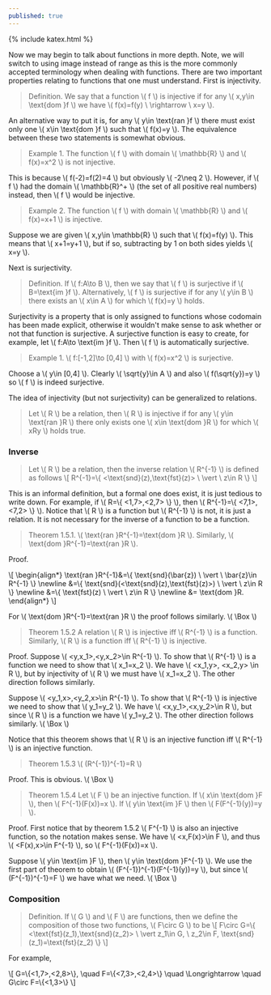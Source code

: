 ```yaml
---
published: true
---
```

{% include katex.html %}

Now we may begin to talk about functions in more depth. Note, we will switch to using image instead of range as this is the more commonly accepted terminology when dealing with functions. There are two important properties relating to functions that one must understand. First is injectivity.

> Definition. We say that a function \\( f \\) is injective if for any \\( x,y\in \text{dom }f \\) we have \\( f(x)=f(y) \ \rightarrow \ x=y \\).

An alternative way to put it is, for any \\( y\in \text{ran }f \\) there must exist only one \\( x\in \text{dom }f \\) such that \\( f(x)=y \\). The equivalence between these two statements is somewhat obvious.

> Example 1. The function \\( f \\) with domain \\( \mathbb{R} \\) and \\( f(x)=x^2 \\) is not injective.

This is because \\( f(-2)=f(2)=4 \\) but obviously \\( -2\neq 2 \\). However, if \\( f \\) had the domain \\( \mathbb{R}^+ \\) (the set of all positive real numbers) instead, then \\( f \\) would be injective.  

> Example 2. The function \\( f \\) with domain \\( \mathbb{R} \\) and \\( f(x)=x+1 \\) is injective.

Suppose we are given \\( x,y\in \mathbb{R} \\) such that \\( f(x)=f(y) \\). This means that \\( x+1=y+1 \\), but if so, subtracting by 1 on both sides yields \\( x=y \\).

Next is surjectivity.

> Definition. If \\( f:A\to B \\), then we say that \\( f \\) is surjective if \\( B=\text{im }f \\). Alternatively, \\( f \\) is surjective if for any \\( y\in B \\) there exists an \\( x\in A \\) for which \\( f(x)=y \\) holds.

Surjectivity is a property that is only assigned to functions whose codomain has been made explicit, otherwise it wouldn't make sense to ask whether or not that function is surjective. A surjective function is easy to create, for example, let \\( f:A\to \text{im }f \\). Then \\( f \\) is automatically surjective. 

> Example 1. \\( f:[-1,2]\to [0,4] \\) with \\( f(x)=x^2 \\) is surjective.

Choose a \\( y\in [0,4] \\). Clearly \\( \sqrt{y}\in A \\) and also \\( f(\sqrt{y})=y \\) so \\( f \\) is indeed surjective.

The idea of injectivity (but not surjectivity) can be generalized to relations.

> Let \\( R \\) be a relation, then \\( R \\) is injective if for any \\( y\in \text{ran }R \\) there only exists one \\( x\in \text{dom }R \\) for which \\( xRy \\) holds true.

### Inverse

> Let \\( R \\) be a relation, then the inverse relation \\( R^{-1} \\) is defined as follows
\\[ R^{-1}=\\{ <\text{snd}(z),\text{fst}(z)> \ \vert \ z\in R \\} \\]

This is an informal definition, but a formal one does exist, it is just tedious to write down. For example, if \\( R=\\{ <1,7>,<2,7> \\} \\), then \\( R^{-1}=\\{ <7,1>,<7,2> \\} \\). Notice that \\( R \\) is a function but \\( R^{-1} \\) is not, it is just a relation. It is not necessary for the inverse of a function to be a function.

> Theorem 1.5.1. \\( \text{ran }R^{-1}=\text{dom }R \\). Similarly, \\( \text{dom }R^{-1}=\text{ran }R \\).

Proof. 

\\[ \begin{align\*} \text{ran }R^{-1}&=\\{ \text{snd}(\bar{z}) \ \vert \ \bar{z}\in R^{-1} \\} \newline &=\\{ \text{snd}(<\text{snd}(z),\text{fst}(z)>) \ \vert \ z\in R \\} \newline &=\\{ \text{fst}(z) \ \vert \ z\in R \\} \newline &= \text{dom }R. \end{align\*} \\]

For \\( \text{dom }R^{-1}=\text{ran }R \\) the proof follows similarly. \\( \Box \\)

> Theorem 1.5.2 A relation \\( R \\) is injective iff \\( R^{-1} \\) is a function. Similarly, \\( R \\) is a function iff \\( R^{-1} \\) is injective.

Proof. Suppose \\( <y,x_1>,<y,x_2>\in R^{-1} \\). To show that \\( R^{-1} \\) is a function we need to show that \\( x_1=x_2 \\). We have \\( <x_1,y>, <x_2,y> \in R \\), but by injectivity of \\( R \\) we must have \\( x_1=x_2 \\). The other direction follows similarly.

Suppose \\( <y_1,x>,<y_2,x>\in R^{-1} \\). To show that \\( R^{-1} \\) is injective we need to show that \\( y_1=y_2 \\). We have \\( <x,y_1>,<x,y_2>\in R \\), but since \\( R \\) is a function we have \\( y_1=y_2 \\). The other direction follows similarly. \\( \Box \\)

Notice that this theorem shows that \\( R \\) is an injective function iff \\( R^{-1} \\) is an injective function.

> Theorem 1.5.3 \\( (R^{-1})^{-1}=R \\)

Proof. This is obvious. \\( \Box \\)

> Theorem 1.5.4 Let \\( F \\) be an injective function. If \\( x\in \text{dom }F \\), then \\( F^{-1}(F(x))=x \\). If \\( y\in \text{im }F \\) then \\( F(F^{-1}(y))=y \\).

Proof. First notice that by theorem 1.5.2 \\( F^{-1} \\) is also an injective function, so the notation makes sense. We have \\( <x,F(x)>\in F \\), and thus \\( <F(x),x>\in F^{-1} \\), so \\( F^{-1}(F(x))=x \\).

Suppose \\( y\in \text{im }F \\), then \\( y\in \text{dom }F^{-1} \\). We use the first part of theorem to obtain \\( (F^{-1})^{-1}(F^{-1}(y))=y \\), but since \\( (F^{-1})^{-1}=F \\) we have what we need. \\( \Box \\)

### Composition

> Definition. If \\( G \\) and \\( F \\) are functions, then we define the composition of those two functions, \\( F\circ G \\) to be
\\[ F\circ G=\\{ <\text{fst}(z_1),\text{snd}(z_2)> \ \vert z_1\in G, \ z_2\in F, \text{snd}(z_1)=\text{fst}(z_2) \\} \\]

For example,

\\[ G=\\{<1,7>,<2,8>\\}, \quad F=\\{<7,3>,<2,4>\\} \quad \Longrightarrow \quad G\circ F=\\{<1,3>\\} \\]




